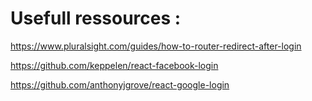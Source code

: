 # Usefull ressources :

https://www.pluralsight.com/guides/how-to-router-redirect-after-login

https://github.com/keppelen/react-facebook-login

https://github.com/anthonyjgrove/react-google-login

